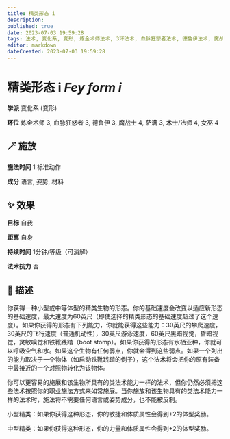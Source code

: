 ```yaml
---
title: 精类形态 i
description: 
published: true
date: 2023-07-03 19:59:28
tags: 法术, 变化系, 变形, 炼金术师法术, 3环法术, 血脉狂怒者法术, 德鲁伊法术, 魔战士法术, 4环法术, 萨满法术, 术士/法师法术, 女巫法术
editor: markdown
dateCreated: 2023-07-03 19:59:28
---
```


# **精类形态 i** *Fey form i*

**学派** 变化系 (变形) 

**环位** 炼金术师 3, 血脉狂怒者 3, 德鲁伊 3, 魔战士 4, 萨满 3, 术士/法师 4, 女巫 4

## 🪄 施放

**施法时间** 1 标准动作

**成分** 语言, 姿势, 材料

## ✨ 效果 

**目标** 自我 

**距离** 自身  

**持续时间** 1分钟/等级（可消解） 

**法术抗力** 否

## 📖 描述

你获得一种小型或中等体型的精类生物的形态。你的基础速度会改变以适应新形态的基础速度，最大速度为60英尺（即使选择的精类形态的基础速度超过了这个速度）。如果你获得的形态有下列能力，你就能获得这些能力：30英尺的攀爬速度，30英尺的飞行速度（普通机动性），30英尺游泳速度，60英尺黑暗视觉，昏暗视觉，灵敏嗅觉和铁靴践踏（boot stomp）。如果你获得的形态有水栖亚种，你就可以呼吸空气和水。如果这个生物有任何弱点，你就会得到这些弱点。如果一个列出的能力取决于一个物体（如启动铁靴践踏的例子），这个法术将会把你的原有装备中最接近的一个对照物转化为该物体。

你可以更容易的施展和该生物所具有的类法术能力一样的法术，但你仍然必须把这些法术按照你的职业施法方式来如常施展。当你施放和该生物具有的类法术能力一样的法术时，施法将不需要任何语言或姿势成分，也不能被反制。

小型精类：如果你获得这种形态，你的敏捷和体质属性会得到+2的体型奖励。

中型精类：如果你获得这种形态，你的力量和体质属性会得到+2的体型奖励。
    